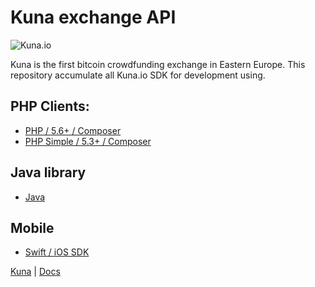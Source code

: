 
# Kuna exchange API

![Kuna.io](https://kuna.io/assets/logo-b8fe31f52ff22786224afd4962d8ea28d8f76c1d3ad3a9c3cd18d01337be3a4f.png)

Kuna is the first bitcoin crowdfunding exchange in Eastern Europe.
This repository accumulate all Kuna.io SDK for development using.

## PHP Clients:
* [PHP / 5.6+ / Composer](https://github.com/reilag/kuna-api-php)
* [PHP Simple / 5.3+ / Composer](https://github.com/reilag/kuna-api-php-simple)

## Java library
* [Java](https://github.com/vladmelnyk/kuna-api-java)

## Mobile
* [Swift / iOS SDK](https://github.com/OlegGordiichuk/kuna-sdk)

[Kuna](http://kuna.io) | [Docs](https://kuna.io/documents/api)
